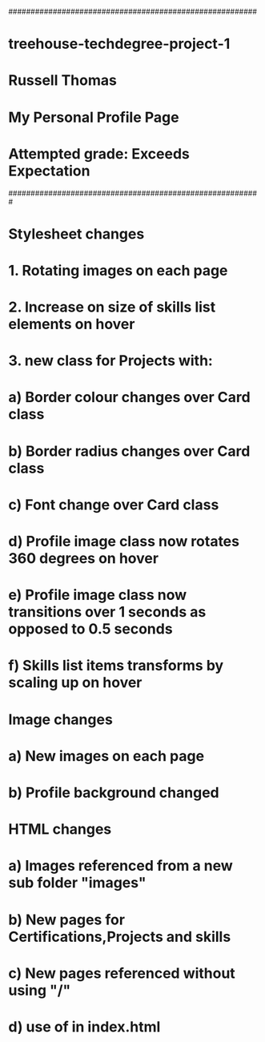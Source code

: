 ########################################################
# treehouse-techdegree-project-1
# Russell Thomas
# My Personal Profile Page
# Attempted grade: Exceeds Expectation
#########################################################
# Stylesheet changes
# 1. Rotating images on each page
# 2. Increase on size of skills list elements on hover
# 3. new class for Projects with:
#   a) Border colour changes over Card class
#   b) Border radius changes over Card class
#   c) Font change over Card class
#   d) Profile image class now rotates 360 degrees on hover
#   e) Profile image class now transitions over 1 seconds as opposed to 0.5 seconds
#   f) Skills list items transforms by scaling up on hover  
# Image changes
#   a) New images on each page
#   b) Profile background changed
# HTML changes
#   a) Images referenced from a new sub folder "images"
#   b) New pages for Certifications,Projects and skills
#   c) New pages referenced without using "/"
#   d) use of <strong> in index.html
